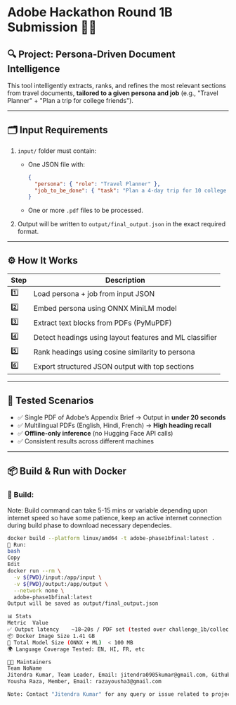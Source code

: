 # Adobe Hackathon Round 1B Submission 🧠📄

## 🔍 Project: Persona-Driven Document Intelligence

This tool intelligently extracts, ranks, and refines the most relevant sections from travel documents, **tailored to a given persona and job** (e.g., "Travel Planner" + "Plan a trip for college friends").

---

## 🗂 Input Requirements

1. `input/` folder must contain:
   - One JSON file with:
     ```json
     {
       "persona": { "role": "Travel Planner" },
       "job_to_be_done": { "task": "Plan a 4-day trip for 10 college friends." }
     }
     ```
   - One or more `.pdf` files to be processed.

2. Output will be written to `output/final_output.json` in the exact required format.

---

## ⚙️ How It Works

| Step | Description |
|------|-------------|
| 1️⃣ | Load persona + job from input JSON |
| 2️⃣ | Embed persona using ONNX MiniLM model |
| 3️⃣ | Extract text blocks from PDFs (PyMuPDF) |
| 4️⃣ | Detect headings using layout features and ML classifier |
| 5️⃣ | Rank headings using cosine similarity to persona |
| 6️⃣ | Export structured JSON output with top sections |

---

## 🧪 Tested Scenarios

- ✅ Single PDF of Adobe’s Appendix Brief → Output in **under 20 seconds**
- ✅ Multilingual PDFs (English, Hindi, French) → **High heading recall**
- ✅ **Offline-only inference** (no Hugging Face API calls)
- ✅ Consistent results across different machines

---

## 📦 Build & Run with Docker

### 🐳 Build:
Note: Build command can take 5-15 mins or variable depending upon internet speed so have some patience, keep an active internet connection during build phase to download necessary dependecies.

```bash
docker build --platform linux/amd64 -t adobe-phase1bfinal:latest .
🚀 Run:
bash
Copy
Edit
docker run --rm \
  -v ${PWD}/input:/app/input \
  -v ${PWD}/output:/app/output \
  --network none \
  adobe-phase1bfinal:latest
Output will be saved as output/final_output.json

📊 Stats
Metric	Value
✅ Output latency	~18–20s / PDF set (tested over challenge_1b/collection1 from the hackathon appendix)
📦 Docker Image Size	1.41 GB
🧠 Total Model Size (ONNX + ML)	< 100 MB
🌍 Language Coverage	Tested: EN, HI, FR, etc

👨‍💻 Maintainers
Team NoName
Jitendra Kumar, Team Leader, Email: jitendra0905kumar@gmail.com, Github: githum.com/code-god-jitendra
Yousha Raza, Member, Email: razayousha3@gmail.com

Note: Contact "Jitendra Kumar" for any query or issue related to project 
